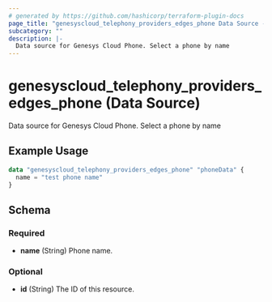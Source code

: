 ```yaml
---
# generated by https://github.com/hashicorp/terraform-plugin-docs
page_title: "genesyscloud_telephony_providers_edges_phone Data Source - terraform-provider-genesyscloud"
subcategory: ""
description: |-
  Data source for Genesys Cloud Phone. Select a phone by name
---
```


# genesyscloud_telephony_providers_edges_phone (Data Source)

Data source for Genesys Cloud Phone. Select a phone by name

## Example Usage

```terraform
data "genesyscloud_telephony_providers_edges_phone" "phoneData" {
  name = "test phone name"
}
```

<!-- schema generated by tfplugindocs -->
## Schema

### Required

- **name** (String) Phone name.

### Optional

- **id** (String) The ID of this resource.


